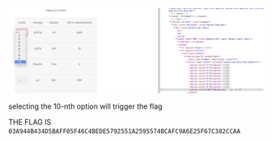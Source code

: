 

![alt text](./img.png)

selecting the 10-nth option will trigger the flag

THE FLAG IS `03A944B434D5BAFF05F46C4BEDE5792551A2595574BCAFC9A6E25F67C382CCAA`
